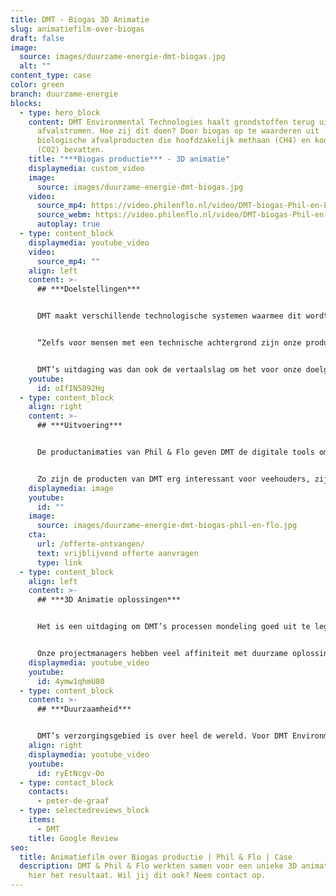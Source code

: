 ```yaml
---
title: DMT - Biogas 3D Animatie
slug: animatiefilm-over-biogas
draft: false
image:
  source: images/duurzame-energie-dmt-biogas.jpg
  alt: ""
content_type: case
color: green
branch: duurzame-energie
blocks:
  - type: hero_block
    content: DMT Environmental Technologies haalt grondstoffen terug uit
      afvalstromen. Hoe zij dit doen? Door biogas op te waarderen uit
      biologische afvalproducten die hoofdzakelijk methaan (CH4) en kooldioxide
      (CO2) bevatten.
    title: "***Biogas productie*** - 3D animatie"
    displaymedia: custom_video
    image:
      source: images/duurzame-energie-dmt-biogas.jpg
    video:
      source_mp4: https://video.philenflo.nl/video/DMT-biogas-Phil-en-Flo.mp4
      source_webm: https://video.philenflo.nl/video/DMT-biogas-Phil-en-Flo.webm
      autoplay: true
  - type: content_block
    displaymedia: youtube_video
    video:
      source_mp4: ""
    align: left
    content: >-
      ## ***Doelstellingen***


      DMT maakt verschillende technologische systemen waarmee dit wordt bereikt. De technologieën die worden gebruikt zijn erg specifiek en specialistisch, hiervoor is veel proces technische kennis nodig. Binnen de werkzaamheden van DMT worden verschillende technologische disciplines gecombineerd wat het ingewikkeld maakt. 


      “Zelfs voor mensen met een technische achtergrond zijn onze producten ingewikkeld” 


      DMT’s uitdaging was dan ook de vertaalslag om het voor onze doelgroep op een laagdrempelige manier uit te leggen. Ze zochten een oplossing, zodat ze snel aan een leek uit kunnen leggen wat hun doen.
    youtube:
      id: oIfIN5092Hg
  - type: content_block
    align: right
    content: >-
      ## ***Uitvoering***


      De productanimaties van Phil & Flo geven DMT de digitale tools om hun producten en processen op een heldere en begrijpelijke manier uit te leggen aan een breed publiek. 


      Zo zijn de producten van DMT erg interessant voor veehouders, zij maken aanspraak op subsidies wanneer zij afvalstoffen omzetten tot grondstoffen. Deze afvalstoffen, zoals methaan, worden omgezet in grondstoffen zoals Biogas.
    displaymedia: image
    youtube:
      id: ""
    image:
      source: images/duurzame-energie-dmt-biogas-phil-en-flo.jpg
    cta:
      url: /offerte-ontvangen/
      text: vrijblijvend offerte aanvragen
      type: link
  - type: content_block
    align: left
    content: >-
      ## ***3D Animatie oplossingen***


      Het is een uitdaging om DMT’s processen mondeling goed uit te leggen. Om deze doelgroep op een laagdrempelige manier te verbeelden hoe deze biogas-opwekkingsinstallaties werken, zet DMT nu [3D-animatie's](https://www.philenflo.nl/3-d-animatie-laten-maken/) van Phil & Flo in. De perfecte synergie tussen de gesproken voice-over en de bijpassende visualisaties zorgen voor een effectieve kennisoverdracht.


      Onze projectmanagers hebben veel affiniteit met duurzame oplossingen, de samenwerking is daarom erg gelijkwaardig en leuk. Wij begrijpen niet alleen hoe dit soort processen werken, maar ook de urgentie van dit soort oplossingen met het oog op de wereld van morgen.
    displaymedia: youtube_video
    youtube:
      id: 4ymw1qhmU80
  - type: content_block
    content: >-
      ## ***Duurzaamheid***


      DMT’s verzorgingsgebied is over heel de wereld. Voor DMT Environmental Technology is het dus van belang, dat ze de [animaties](https://www.philenflo.nl/oplossingen/animatie-laten-maken/) op globaal niveau kunnen inzetten. De films zijn in zes talen vertaald (zie de Franse versie als voorbeeld) De films zijn duurzaam ingestoken, dat wil zeggen dat we alle tijdsgebonden elementen strategisch uit de film elimineren. Op deze manier zijn onze producties minimaal vijf jaar inzetbaar.
    align: right
    displaymedia: youtube_video
    youtube:
      id: ryEtNcgv-Oo
  - type: contact_block
    contacts:
      - peter-de-graaf
  - type: selectedreviews_block
    items:
      - DMT
    title: Google Review
seo:
  title: Animatiefilm over Biogas productie | Phil & Flo | Case
  description: DMT & Phil & Flo werkten samen voor een unieke 3D animatie. Ontdek
    hier het resultaat. Wil jij dit ook? Neem contact op.
---
```


